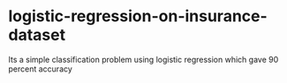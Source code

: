 # logistic-regression-on-insurance-dataset
Its a simple classification problem using logistic regression which gave 90 percent accuracy
